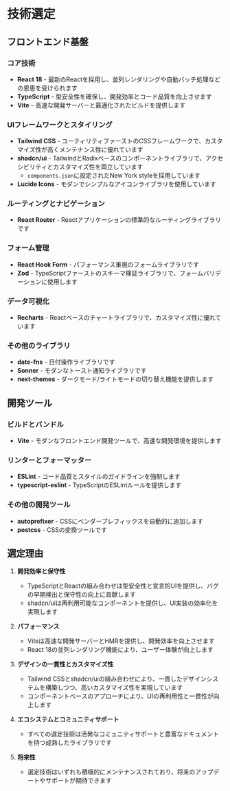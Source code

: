 # 技術選定

## フロントエンド基盤

### コア技術

- **React 18** - 最新のReactを採用し、並列レンダリングや自動バッチ処理などの恩恵を受けられます
- **TypeScript** - 型安全性を確保し、開発効率とコード品質を向上させます
- **Vite** - 高速な開発サーバーと最適化されたビルドを提供します

### UIフレームワークとスタイリング

- **Tailwind CSS** - ユーティリティファーストのCSSフレームワークで、カスタマイズ性が高くメンテナンス性に優れています
- **shadcn/ui** - TailwindとRadixベースのコンポーネントライブラリで、アクセシビリティとカスタマイズ性を両立しています
  - `components.json`に設定されたNew York styleを採用しています
- **Lucide Icons** - モダンでシンプルなアイコンライブラリを使用しています

### ルーティングとナビゲーション

- **React Router** - Reactアプリケーションの標準的なルーティングライブラリです

### フォーム管理

- **React Hook Form** - パフォーマンス重視のフォームライブラリです
- **Zod** - TypeScriptファーストのスキーマ検証ライブラリで、フォームバリデーションに使用します

### データ可視化

- **Recharts** - Reactベースのチャートライブラリで、カスタマイズ性に優れています

### その他のライブラリ

- **date-fns** - 日付操作ライブラリです
- **Sonner** - モダンなトースト通知ライブラリです
- **next-themes** - ダークモード/ライトモードの切り替え機能を提供します

## 開発ツール

### ビルドとバンドル

- **Vite** - モダンなフロントエンド開発ツールで、高速な開発環境を提供します

### リンターとフォーマッター

- **ESLint** - コード品質とスタイルのガイドラインを強制します
- **typescript-eslint** - TypeScriptのESLintルールを提供します

### その他の開発ツール

- **autoprefixer** - CSSにベンダープレフィックスを自動的に追加します
- **postcss** - CSSの変換ツールです

## 選定理由

1. **開発効率と保守性**
   - TypeScriptとReactの組み合わせは型安全性と宣言的UIを提供し、バグの早期検出と保守性の向上に貢献します
   - shadcn/uiは再利用可能なコンポーネントを提供し、UI実装の効率化を実現します

2. **パフォーマンス**
   - Viteは高速な開発サーバーとHMRを提供し、開発効率を向上させます
   - React 18の並列レンダリング機能により、ユーザー体験が向上します

3. **デザインの一貫性とカスタマイズ性**
   - Tailwind CSSとshadcn/uiの組み合わせにより、一貫したデザインシステムを構築しつつ、高いカスタマイズ性を実現しています
   - コンポーネントベースのアプローチにより、UIの再利用性と一貫性が向上します

4. **エコシステムとコミュニティサポート**
   - すべての選定技術は活発なコミュニティサポートと豊富なドキュメントを持つ成熟したライブラリです

5. **将来性**
   - 選定技術はいずれも積極的にメンテナンスされており、将来のアップデートやサポートが期待できます
